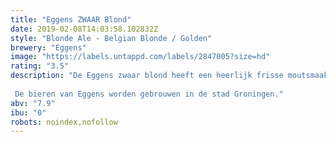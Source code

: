 ```yaml
---
title: "Eggens ZWAAR Blond"
date: 2019-02-08T14:03:58.102832Z
style: "Blonde Ale - Belgian Blonde / Golden"
brewery: "Eggens"
image: "https://labels.untappd.com/labels/2847005?size=hd"
rating: "3.5"
description: "De Eggens zwaar blond heeft een heerlijk frisse moutsmaak, een klein bittertje en verschillende fruittonen door de vier verschillende hopsoorten die we gebruikt hebben. Drinktemperatuur 8 graden Celcius.  De bieren van Eggens worden gebrouwen in de stad Groningen."
abv: "7.9"
ibu: "0"
robots: noindex,nofollow
---
```

